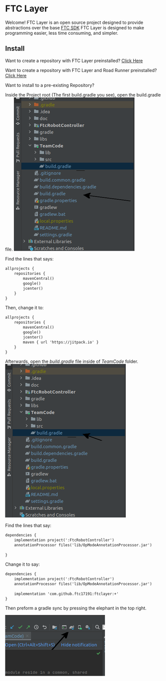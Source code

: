 # FTC Layer

Welcome! FTC Layer is an open source project designed to provide abstractions over the base [FTC SDK](https://github.com/FIRST-Tech-Challenge/FtcRobotController)
FTC Layer is designed to make programming easier, less time consuming, and simpler.

## Install

Want to create a repository with FTC Layer preinstalled?
[Click Here](https://github.com/ftc17191/FTCLayer-quickstart)

Want to create a repository with FTC Layer and Road Runner preinstalled?
[Click Here](https://github.com/ftc17191/FTCLayer-road-runner-quickstart)

Want to install to a pre-existing Repository?

Inside the Project root (The first build.gradle you see), open the build.gradle file.
![Root build.gradle](/Documentation/img/root-build-gradle.png)


Find the lines that says:
```
allprojects {
    repositories {
        mavenCentral()
        google()
        jcenter()
    }
}

```

Then, change it to:
```
allprojects {
    repositories {
        mavenCentral()
        google()
        jcenter()
        maven { url 'https://jitpack.io' }
    }
}
```

Afterwards, open the _build.gradle_ file inside of _TeamCode_ folder.
![TeamCode build.gradle](/Documentation/img/teamcode-build-gradle.png)

Find the lines that say:
```
dependencies {
    implementation project(':FtcRobotController')
    annotationProcessor files('lib/OpModeAnnotationProcessor.jar')

}
```

Change it to say:
```
dependencies {
    implementation project(':FtcRobotController')
    annotationProcessor files('lib/OpModeAnnotationProcessor.jar')

    implementation 'com.github.ftc17191:ftclayer:+'
}
```

Then preform a gradle sync by pressing the elephant in the top right.

![Gradle Sync](/Documentation/img/gradle-sync.png)